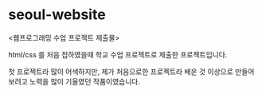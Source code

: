 # seoul-website
<웹프로그래밍 수업 프로젝트 제출물>


html/css 를 처음 접하였을때 학교 수업 프로젝트로 제출한 프로젝트입니다.

첫 프로젝트라 많이 어색하지만, 제가 처음으로한 프로젝트라 배운 것 이상으로 만들어보려고 노력을 많이 기울였던 작품이였습니다.
